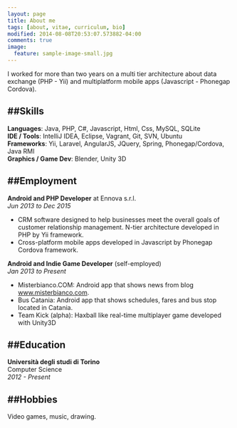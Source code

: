 ```yaml
---
layout: page
title: About me
tags: [about, vitae, curriculum, bio]
modified: 2014-08-08T20:53:07.573882-04:00
comments: true
image:
  feature: sample-image-small.jpg
---
```


I worked for more than two years on a multi tier architecture about data exchange (PHP - Yii) and multiplatform mobile apps (Javascript - Phonegap Cordova).

##Skills
------
**Languages**: Java, PHP, C#, Javascript, Html, Css, MySQL, SQLite  
**IDE / Tools**: IntelliJ IDEA, Eclipse, Vagrant, Git, SVN, Ubuntu  
**Frameworks**: Yii, Laravel, AngularJS, JQuery, Spring, Phonegap/Cordova, Java RMI  
**Graphics / Game Dev**: Blender, Unity 3D

##Employment
------

**Android and PHP Developer** at Ennova s.r.l.  
*Jun 2013 to Dec 2015*

- CRM software designed to help businesses meet the overall goals of customer relationship management. N-tier architecture developed in PHP by Yii framework.
- Cross-platform mobile apps developed in Javascript by Phonegap Cordova framework.

**Android and Indie Game Developer** (self-employed)  
*Jan 2013 to Present*

- Misterbianco.COM: Android app that shows news from blog www.misterbianco.com.
- Bus Catania: Android app that shows schedules, fares and bus stop located in Catania.
- Team Kick (alpha): Haxball like real-time multiplayer game developed with Unity3D

##Education
------

**Università degli studi di Torino**  
Computer Science  
*2012 - Present*

##Hobbies
------

Video games, music, drawing.